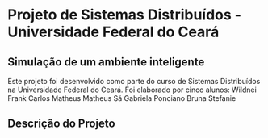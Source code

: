 # Projeto de Sistemas Distribuídos - Universidade Federal do Ceará
## Simulação de um ambiente inteligente
Este projeto foi desenvolvido como parte do curso de Sistemas Distribuídos na Universidade Federal do Ceará. Foi elaborado por cinco alunos:
Wildnei Frank
Carlos Matheus
Matheus Sá
Gabriela Ponciano
Bruna Stefanie


## Descrição do Projeto

